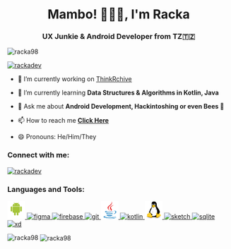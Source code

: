 
<h1 align="center">Mambo! 👨🏾‍💻, I'm Racka</h1>
<h3 align="center">UX Junkie & Android Developer from TZ🇹🇿</h3>

<p align="left"> <img src="https://komarev.com/ghpvc/?username=racka98&label=Profile%20views&color=0e75b6&style=flat" alt="racka98" /> </p>

<p align="left"> <a href="https://twitter.com/rackadev" target="blank"><img src="https://img.shields.io/twitter/follow/rackadev?logo=twitter&style=for-the-badge" alt="rackadev" /></a> </p>

- 🔭 I’m currently working on [ThinkRchive](https://github.com/racka98/ThinkRchive)

- 🌱 I’m currently learning **Data Structures & Algorithms in Kotlin, Java**

- 💬 Ask me about **Android Development, Hackintoshing or even Bees 🐝**

- 📫 How to reach me **[Click Here](https://www.racka.work/about#h.1jucp3yyzwzk)**

- 😄 Pronouns: He/Him/They 

<h3 align="left">Connect with me:</h3>
<p align="left">
<a href="https://twitter.com/rackadev" target="blank"><img align="center" src="https://raw.githubusercontent.com/rahuldkjain/github-profile-readme-generator/master/src/images/icons/Social/twitter.svg" alt="rackadev" height="30" width="40" /></a>
</p>

<h3 align="left">Languages and Tools:</h3>
<p align="left"> <a href="https://developer.android.com" target="_blank"> <img src="https://raw.githubusercontent.com/devicons/devicon/master/icons/android/android-original-wordmark.svg" alt="android" width="40" height="40"/> </a> <a href="https://www.figma.com/" target="_blank"> <img src="https://www.vectorlogo.zone/logos/figma/figma-icon.svg" alt="figma" width="40" height="40"/> </a> <a href="https://firebase.google.com/" target="_blank"> <img src="https://www.vectorlogo.zone/logos/firebase/firebase-icon.svg" alt="firebase" width="40" height="40"/> </a> <a href="https://git-scm.com/" target="_blank"> <img src="https://www.vectorlogo.zone/logos/git-scm/git-scm-icon.svg" alt="git" width="40" height="40"/> </a> <a href="https://www.java.com" target="_blank"> <img src="https://raw.githubusercontent.com/devicons/devicon/master/icons/java/java-original.svg" alt="java" width="40" height="40"/> </a> <a href="https://kotlinlang.org" target="_blank"> <img src="https://www.vectorlogo.zone/logos/kotlinlang/kotlinlang-icon.svg" alt="kotlin" width="40" height="40"/> </a> <a href="https://www.linux.org/" target="_blank"> <img src="https://raw.githubusercontent.com/devicons/devicon/master/icons/linux/linux-original.svg" alt="linux" width="40" height="40"/> </a> <a href="https://www.sketch.com/" target="_blank"> <img src="https://www.vectorlogo.zone/logos/sketchapp/sketchapp-icon.svg" alt="sketch" width="40" height="40"/> </a> <a href="https://www.sqlite.org/" target="_blank"> <img src="https://www.vectorlogo.zone/logos/sqlite/sqlite-icon.svg" alt="sqlite" width="40" height="40"/> </a> <a href="https://www.adobe.com/products/xd.html" target="_blank"> <img src="https://cdn.worldvectorlogo.com/logos/adobe-xd.svg" alt="xd" width="40" height="40"/> </a> </p>

<p><img align="left" src="https://github-readme-stats.vercel.app/api/top-langs?username=racka98&show_icons=true&theme=dark&locale=en&layout=compact" alt="racka98" /></p>

<p>&nbsp;<img align="center" src="https://github-readme-stats.vercel.app/api?username=racka98&show_icons=true&theme=dark&locale=en" alt="racka98" /></p>

